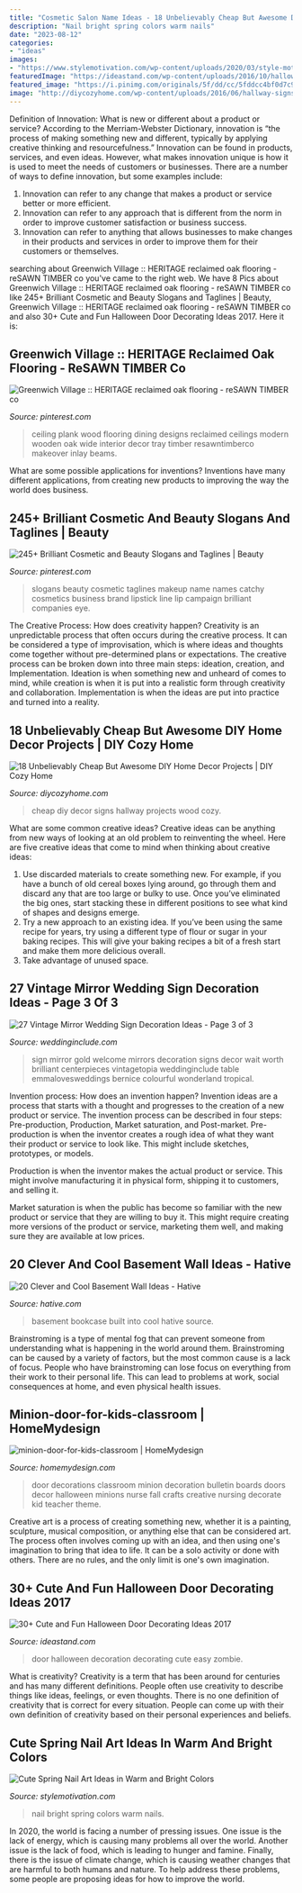 ```yaml
---
title: "Cosmetic Salon Name Ideas - 18 Unbelievably Cheap But Awesome Diy Home Decor Projects"
description: "Nail bright spring colors warm nails"
date: "2023-08-12"
categories:
- "ideas"
images:
- "https://www.stylemotivation.com/wp-content/uploads/2020/03/style-motivation-44-620x620.jpg"
featuredImage: "https://ideastand.com/wp-content/uploads/2016/10/halloween-door/32-halloween-door-decoration.jpg"
featured_image: "https://i.pinimg.com/originals/5f/dd/cc/5fddcc4bf0d7c99fca0636cd9853db28.jpg"
image: "http://diycozyhome.com/wp-content/uploads/2016/06/hallway-signs.jpg"
---
```



Definition of Innovation: What is new or different about a product or service?
According to the Merriam-Webster Dictionary, innovation is “the process of making something new and different, typically by applying creative thinking and resourcefulness.” Innovation can be found in products, services, and even ideas. However, what makes innovation unique is how it is used to meet the needs of customers or businesses. There are a number of ways to define innovation, but some examples include: 
1. Innovation can refer to any change that makes a product or service better or more efficient.
2. Innovation can refer to any approach that is different from the norm in order to improve customer satisfaction or business success.
3. Innovation can refer to anything that allows businesses to make changes in their products and services in order to improve them for their customers or themselves.

	

		
searching about Greenwich Village :: HERITAGE reclaimed oak flooring - reSAWN TIMBER co you've came to the right web. We have 8 Pics about Greenwich Village :: HERITAGE reclaimed oak flooring - reSAWN TIMBER co like 245+ Brilliant Cosmetic and Beauty Slogans and Taglines | Beauty, Greenwich Village :: HERITAGE reclaimed oak flooring - reSAWN TIMBER co and also 30+ Cute and Fun Halloween Door Decorating Ideas 2017. Here it is:
		
    
## Greenwich Village :: HERITAGE Reclaimed Oak Flooring - ReSAWN TIMBER Co

<img loading=lazy src="https://i.pinimg.com/originals/5f/dd/cc/5fddcc4bf0d7c99fca0636cd9853db28.jpg" onerror="this.onerror=null;this.src='https://tse4.mm.bing.net/th?id=OIP.GrwGREBynROXKSFQ48eAmwHaJ4&amp;pid=15.1';" alt="Greenwich Village :: HERITAGE reclaimed oak flooring - reSAWN TIMBER co">

_Source: pinterest.com_

>ceiling plank wood flooring dining designs reclaimed ceilings modern wooden oak wide interior decor tray timber resawntimberco makeover inlay beams. 

	

What are some possible applications for inventions?
Inventions have many different applications, from creating new products to improving the way the world does business.

    
## 245+ Brilliant Cosmetic And Beauty Slogans And Taglines | Beauty

<img loading=lazy src="https://i.pinimg.com/736x/a1/20/cf/a120cf49baacebe4bffb45c0795a680e.jpg" onerror="this.onerror=null;this.src='https://tse1.mm.bing.net/th?id=OIP.1yvzcJhIZ6ICL6ZMkjpNiQHaLH&amp;pid=15.1';" alt="245+ Brilliant Cosmetic and Beauty Slogans and Taglines | Beauty">

_Source: pinterest.com_

>slogans beauty cosmetic taglines makeup name names catchy cosmetics business brand lipstick line lip campaign brilliant companies eye. 

	

The Creative Process: How does creativity happen?
Creativity is an unpredictable process that often occurs during the creative process. It can be considered a type of improvisation, which is where ideas and thoughts come together without pre-determined plans or expectations. The creative process can be broken down into three main steps: ideation, creation, and Implementation. Ideation is when something new and unheard of comes to mind, while creation is when it is put into a realistic form through creativity and collaboration. Implementation is when the ideas are put into practice and turned into a reality.

    
## 18 Unbelievably Cheap But Awesome DIY Home Decor Projects | DIY Cozy Home

<img loading=lazy src="http://diycozyhome.com/wp-content/uploads/2016/06/hallway-signs.jpg" onerror="this.onerror=null;this.src='https://tse3.mm.bing.net/th?id=OIP.WK8xketsEFEGkRZhZe0H6gHaLH&amp;pid=15.1';" alt="18 Unbelievably Cheap But Awesome DIY Home Decor Projects | DIY Cozy Home">

_Source: diycozyhome.com_

>cheap diy decor signs hallway projects wood cozy. 

	

What are some common creative ideas?
Creative ideas can be anything from new ways of looking at an old problem to reinventing the wheel. Here are five creative ideas that come to mind when thinking about creative ideas: 
1. Use discarded materials to create something new. For example, if you have a bunch of old cereal boxes lying around, go through them and discard any that are too large or bulky to use. Once you’ve eliminated the big ones, start stacking these in different positions to see what kind of shapes and designs emerge.
2. Try a new approach to an existing idea. If you’ve been using the same recipe for years, try using a different type of flour or sugar in your baking recipes. This will give your baking recipes a bit of a fresh start and make them more delicious overall.
3. Take advantage of unused space.

    
## 27 Vintage Mirror Wedding Sign Decoration Ideas - Page 3 Of 3

<img loading=lazy src="https://www.weddinginclude.com/wp-content/uploads/2017/07/Worth-the-wait-gold-mirror-wedding-sign-600x900.jpg" onerror="this.onerror=null;this.src='https://tse2.mm.bing.net/th?id=OIP.8eowGg3d8E0PpwOR35wR1AHaLH&amp;pid=15.1';" alt="27 Vintage Mirror Wedding Sign Decoration Ideas - Page 3 of 3">

_Source: weddinginclude.com_

>sign mirror gold welcome mirrors decoration signs decor wait worth brilliant centerpieces vintagetopia weddinginclude table emmalovesweddings bernice colourful wonderland tropical. 

	

Invention process: How does an invention happen?
Invention ideas are a process that starts with a thought and progresses to the creation of a new product or service. The invention process can be described in four steps: Pre-production, Production, Market saturation, and Post-market.
Pre-production is when the inventor creates a rough idea of what they want their product or service to look like. This might include sketches, prototypes, or models.

Production is when the inventor makes the actual product or service. This might involve manufacturing it in physical form, shipping it to customers, and selling it.

Market saturation is when the public has become so familiar with the new product or service that they are willing to buy it. This might require creating more versions of the product or service, marketing them well, and making sure they are available at low prices.

    
## 20 Clever And Cool Basement Wall Ideas - Hative

<img loading=lazy src="https://hative.com/wp-content/uploads/2014/05/basement-wall-ideas/20-bookcase-in-basement-wall.jpg" onerror="this.onerror=null;this.src='https://tse3.mm.bing.net/th?id=OIP.5ls36B5bKwGYwSnnwifRuQAAAA&amp;pid=15.1';" alt="20 Clever and Cool Basement Wall Ideas - Hative">

_Source: hative.com_

>basement bookcase built into cool hative source. 

	

Brainstroming is a type of mental fog that can prevent someone from understanding what is happening in the world around them. Brainstroming can be caused by a variety of factors, but the most common cause is a lack of focus. People who have brainstroming can lose focus on everything from their work to their personal life. This can lead to problems at work, social consequences at home, and even physical health issues.

    
## Minion-door-for-kids-classroom | HomeMydesign

<img loading=lazy src="https://homemydesign.com/wp-content/uploads/2015/08/minion-door-for-kids-classroom.jpg" onerror="this.onerror=null;this.src='https://tse2.mm.bing.net/th?id=OIP.aHCddUBqtt42CdfJ5_ud9AHaJ4&amp;pid=15.1';" alt="minion-door-for-kids-classroom | HomeMydesign">

_Source: homemydesign.com_

>door decorations classroom minion decoration bulletin boards doors decor halloween minions nurse fall crafts creative nursing decorate kid teacher theme. 

	

Creative art is a process of creating something new, whether it is a painting, sculpture, musical composition, or anything else that can be considered art. The process often involves coming up with an idea, and then using one's imagination to bring that idea to life. It can be a solo activity or done with others. There are no rules, and the only limit is one's own imagination.

    
## 30+ Cute And Fun Halloween Door Decorating Ideas 2017

<img loading=lazy src="https://ideastand.com/wp-content/uploads/2016/10/halloween-door/32-halloween-door-decoration.jpg" onerror="this.onerror=null;this.src='https://tse1.mm.bing.net/th?id=OIP.u7OZQGkS4ZK4LxXmHUU_AwAAAA&amp;pid=15.1';" alt="30+ Cute and Fun Halloween Door Decorating Ideas 2017">

_Source: ideastand.com_

>door halloween decoration decorating cute easy zombie. 

	

What is creativity?
Creativity is a term that has been around for centuries and has many different definitions. People often use creativity to describe things like ideas, feelings, or even thoughts. There is no one definition of creativity that is correct for every situation. People can come up with their own definition of creativity based on their personal experiences and beliefs.

    
## Cute Spring Nail Art Ideas In Warm And Bright Colors

<img loading=lazy src="https://www.stylemotivation.com/wp-content/uploads/2020/03/style-motivation-44-620x620.jpg" onerror="this.onerror=null;this.src='https://tse2.mm.bing.net/th?id=OIP.rTos9Dk2GtChVuzPuDogmgHaHa&amp;pid=15.1';" alt="Cute Spring Nail Art Ideas in Warm and Bright Colors">

_Source: stylemotivation.com_

>nail bright spring colors warm nails. 

	

In 2020, the world is facing a number of pressing issues. One issue is the lack of energy, which is causing many problems all over the world. Another issue is the lack of food, which is leading to hunger and famine. Finally, there is the issue of climate change, which is causing weather changes that are harmful to both humans and nature. To help address these problems, some people are proposing ideas for how to improve the world.

